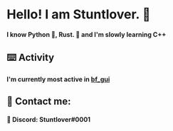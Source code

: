 # Hello! I am Stuntlover. 👋
#### I know Python 🐍, Rust. 🦀 and I'm slowly learning C++ 

## ⌨️ Activity
#### I'm currently most active in [bf_gui](https://github.com/CodyNinja1/TMIBruteforceGUI)

## 💬 Contact me:
#### 🔵 Discord: Stuntlover#0001
